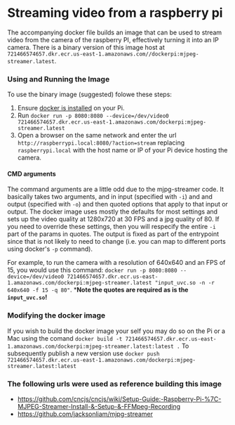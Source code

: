 # Streaming video from a raspberry pi

The accompanying docker file builds an image that can be used to stream video from the camera of the raspberry PI, effectively turning it into an IP camera. There is a binary version of this image host at `721466574657.dkr.ecr.us-east-1.amazonaws.com//dockerpi:mjpeg-streamer.latest`. 

### Using and Running the Image

To use the binary image (suggested) folowe these steps: 

1) Ensure [docker is installed](https://medium.freecodecamp.org/the-easy-way-to-set-up-docker-on-a-raspberry-pi-7d24ced073ef) on your Pi. 
2) Run `docker run -p 8080:8080 --device=/dev/video0 721466574657.dkr.ecr.us-east-1.amazonaws.com/dockerpi:mjpeg-streamer.latest`
3) Open a browser on the same network and enter the url `http://raspberrypi.local:8080/?action=stream` replacing `raspberrypi.local` with the host name or IP of your Pi device hosting the camera. 

#### CMD arguments
The command arguments are a little odd due to the mjpg-streamer code. It basically takes two arguments, and in input (specified with `-i`) and and output (specified with `-o`) and then quoted options that apply to that input or output. The docker image uses mostly the defaults for most settings and sets up the video quality at 1280x720 at 30 FPS and a jpg quality of 80. If you need to override these settings, then you will respecify the entire `-i` part of the params in quotes. The output is fixed as part of the entrypoint since that is not likely to need to change (i.e. you can map to different ports using docker's `-p` command). 

For example, to run the camera with a resolution of 640x640 and an FPS of 15, you would use this command: `docker run -p 8080:8080 --device=/dev/video0 721466574657.dkr.ecr.us-east-1.amazonaws.com/dockerpi:mjpeg-streamer.latest "input_uvc.so -n -r 640x640 -f 15 -q 80"`. ***Note the quotes are required as is the `input_uvc.so`!**

### Modifying the docker image
If you wish to build the docker image your self you may do so on the Pi or a Mac using the comand `docker build -t 721466574657.dkr.ecr.us-east-1.amazonaws.com/dockerpi:mjpeg-streamer.latest:latest .` To subsequently publish a new version use `docker push 721466574657.dkr.ecr.us-east-1.amazonaws.com/dockerpi:mjpeg-streamer.latest:latest`

### The following urls were used as reference building this image
  - https://github.com/cncjs/cncjs/wiki/Setup-Guide:-Raspberry-Pi-%7C-MJPEG-Streamer-Install-&-Setup-&-FFMpeg-Recording
  - https://github.com/jacksonliam/mjpg-streamer
